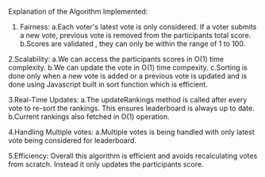 Explanation of the Algorithm Implemented:

1. Fairness:
    a.Each voter's latest vote is only considered. If a voter submits a new vote, previous vote is removed from the participants total score.
    b.Scores are validated , they can only be within the range of 1 to 100.

2.Scalability:
    a.We can access the participants scores in O(1) time complexity.
    b.We can update the vote in O(1) time compexity.
    c.Sorting is done only when a new vote is added or a previous vote is updated and is done using Javascript built in sort function which is efficient.

3.Real-Time Updates:
    a.The updateRankings method is called after every vote to re-sort the rankings. This ensures leaderboard is always up to date.
    b.Current rankings also fetched in O(1) operation.

4.Handling Multiple votes:
    a.Multiple votes is being handled with only latest vote being considered for leaderboard.

5.Efficiency:
    Overall this algorithm is efficient and avoids recalculating votes from scratch. Instead it only updates the participants score.